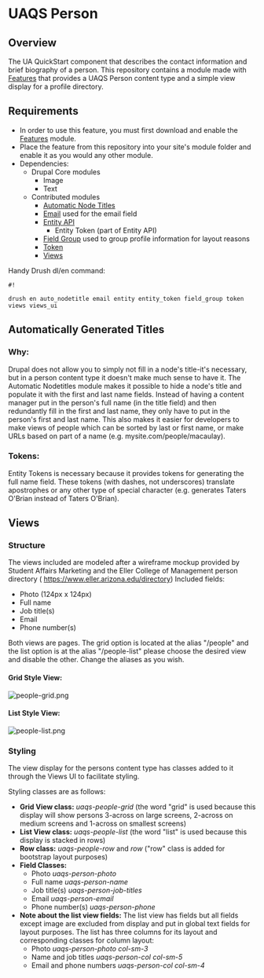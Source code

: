 # UAQS Person #

## Overview ##
The UA QuickStart component that describes the contact information and brief biography of a person. This repository contains a module made with [Features](https://www.drupal.org/project/features) that provides a UAQS Person content type and a simple view display for a profile directory.

## Requirements ##
- In order to use this feature, you must first download and enable the [Features](https://www.drupal.org/project/features) module.
- Place the feature from this repository into your site's module folder and enable it as you would any other module.
- Dependencies:
  - Drupal Core modules
    - Image
    - Text
  - Contributed modules
    - [Automatic Node Titles](https://www.drupal.org/project/auto_nodetitle)
    - [Email](https://www.drupal.org/project/email) used for the email field
    - [Entity API](https://www.drupal.org/project/entity)
       - Entity Token (part of Entity API)
    - [Field Group](https://www.drupal.org/project/field_group) used to group profile information for layout reasons
    - [Token](https://www.drupal.org/project/token)
    - [Views](https://www.drupal.org/project/views)

Handy Drush dl/en command:

```
#!

drush en auto_nodetitle email entity entity_token field_group token views views_ui
```
## Automatically Generated Titles ##

### Why: ###
Drupal does not allow you to simply not fill in a node's title-it's necessary, but in a person content type it doesn't make much sense to have it. The Automatic Nodetitles module makes it possible to hide a node's title and populate it with the first and last name fields. Instead of having a content manager put in the person's full name (in the title field) and then redundantly fill in the first and last name, they only have to put in the person's first and last name. This also makes it easier for developers to make views of people which can be sorted by last or first name, or make URLs based on part of a name (e.g. mysite.com/people/macaulay).

### Tokens: ###
Entity Tokens is necessary because it provides tokens for generating the full name field. These tokens (with dashes, not underscores) translate apostrophes or any other type of special character (e.g. generates Taters O'Brian instead of Taters O&#039;Brian).

## Views ##

### Structure ###
The views included are modeled after a wireframe mockup provided by Student Affairs Marketing and the Eller College of Management person directory ( https://www.eller.arizona.edu/directory)
Included fields:

- Photo (124px x 124px)
- Full name
- Job title(s)
- Email
- Phone number(s)

Both views are pages. The grid option is located at the alias "/people" and the list option is at the alias "/people-list" please choose the desired view and disable the other. Change the aliases as you wish.

#### Grid Style View: ####
![people-grid.png](https://bitbucket.org/repo/qeEk4j/images/926911236-people-grid.png)

#### List Style View: ####
![people-list.png](https://bitbucket.org/repo/qeEk4j/images/2185589448-people-list.png)

### Styling ###
The view display for the persons content type has classes added to it through the Views UI to facilitate styling.

Styling classes are as follows:

- **Grid View class:** *uaqs-people-grid* (the word "grid" is used because this display will show persons 3-across on large screens, 2-across on medium screens and 1-across on smallest screens)
- **List View class:** *uaqs-people-list* (the word "list" is used because this display is stacked in rows)
- **Row class:** *uaqs-people-row* and *row* ("row" class is added for bootstrap layout purposes)
- **Field Classes:**
    - Photo  *uaqs-person-photo*
    - Full name  *uaqs-person-name*
    - Job title(s)  *uaqs-person-job-titles*
    - Email  *uaqs-person-email*
    - Phone number(s)  *uaqs-person-phone*
- **Note about the list view fields:** The list view has fields but all fields except image are excluded from display and put in global text fields for layout purposes. The list has three columns for its layout and corresponding classes for column layout:
    - Photo  *uaqs-person-photo col-sm-3*
    - Name and job titles  *uaqs-person-col col-sm-5*
    - Email and phone numbers  *uaqs-person-col col-sm-4*